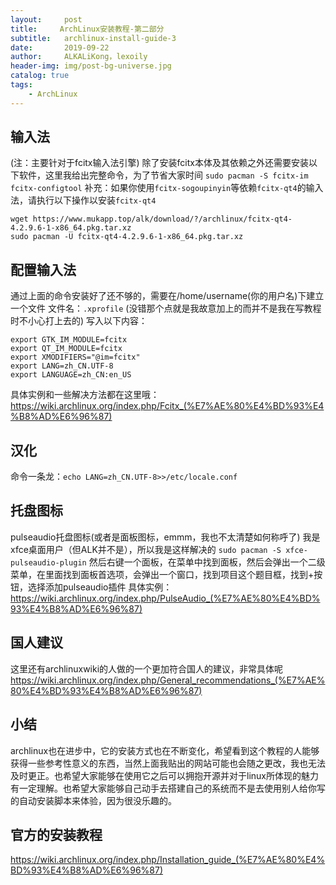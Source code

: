 ```yaml
---
layout:     post
title:     ArchLinux安装教程-第二部分
subtitle:   archlinux-install-guide-3
date:       2019-09-22
author:     ALKALiKong，lexoily
header-img: img/post-bg-universe.jpg
catalog: true
tags:
    - ArchLinux
---
```

## 输入法
(注：主要针对于fcitx输入法引擎)
除了安装fcitx本体及其依赖之外还需要安装以下软件，这里我给出完整命令，为了节省大家时间
```sudo pacman -S fcitx-im fcitx-configtool```
补充：如果你使用```fcitx-sogoupinyin```等依赖```fcitx-qt4```的输入法，请执行以下操作以安装```fcitx-qt4```
```
wget https://www.mukapp.top/alk/download/?/archlinux/fcitx-qt4-4.2.9.6-1-x86_64.pkg.tar.xz
sudo pacman -U fcitx-qt4-4.2.9.6-1-x86_64.pkg.tar.xz
```

## 配置输入法
通过上面的命令安装好了还不够的，需要在/home/username(你的用户名)下建立一个文件
文件名：```.xprofile```
(没错那个点就是我故意加上的而并不是我在写教程时不小心打上去的)
写入以下内容：
```
export GTK_IM_MODULE=fcitx
export QT_IM_MODULE=fcitx
export XMODIFIERS="@im=fcitx"
export LANG=zh_CN.UTF-8
export LANGUAGE=zh_CN:en_US
```
具体实例和一些解决方法都在这里哦：
https://wiki.archlinux.org/index.php/Fcitx_(%E7%AE%80%E4%BD%93%E4%B8%AD%E6%96%87)



## 汉化
命令一条龙：```echo LANG=zh_CN.UTF-8>>/etc/locale.conf```

## 托盘图标
pulseaudio托盘图标(或者是面板图标，emmm，我也不太清楚如何称呼了)
我是xfce桌面用户（但ALK并不是），所以我是这样解决的
```sudo pacman -S xfce-pulseaudio-plugin```
然后右键一个面板，在菜单中找到面板，然后会弹出一个二级菜单，在里面找到面板首选项，会弹出一个窗口，找到项目这个题目框，找到+按钮，选择添加pulseaudio插件
具体实例：
https://wiki.archlinux.org/index.php/PulseAudio_(%E7%AE%80%E4%BD%93%E4%B8%AD%E6%96%87)


## 国人建议
这里还有archlinuxwiki的人做的一个更加符合国人的建议，非常具体呢
https://wiki.archlinux.org/index.php/General_recommendations_(%E7%AE%80%E4%BD%93%E4%B8%AD%E6%96%87)

## 小结
archlinux也在进步中，它的安装方式也在不断变化，希望看到这个教程的人能够获得一些参考性意义的东西，当然上面我贴出的网站可能也会随之更改，我也无法及时更正。也希望大家能够在使用它之后可以拥抱开源并对于linux所体现的魅力有一定理解。也希望大家能够自己动手去搭建自己的系统而不是去使用别人给你写的自动安装脚本来体验，因为很没乐趣的。

## 官方的安装教程
https://wiki.archlinux.org/index.php/Installation_guide_(%E7%AE%80%E4%BD%93%E4%B8%AD%E6%96%87)
